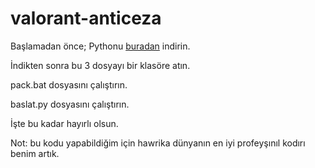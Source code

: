 # valorant-anticeza

Başlamadan önce;
Pythonu [buradan](https://www.python.org/downloads/) indirin.

İndikten sonra bu 3 dosyayı bir klasöre atın.

pack.bat dosyasını çalıştırın.

baslat.py dosyasını çalıştırın.

İşte bu kadar hayırlı olsun.

Not: bu kodu yapabildiğim için hawrika dünyanın en iyi profeyşınıl kodırı benim artık. 

